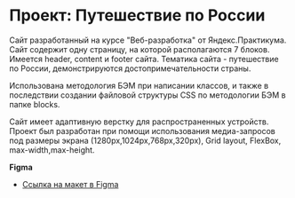 # Проект: Путешествие по России
Сайт разработанный на курсе "Веб-разработка" от Яндекс.Практикума. Сайт содержит одну страницу, на которой располагаются 7 блоков. Имеется header, content и footer сайта. 
Тематика сайта - путешествие по России, демонстрируются достопримечательности страны.

Использована методология БЭМ при написании классов, и также в последствии создании файловой структуры CSS по методологии БЭМ в папке blocks.

Сайт имеет адаптивную верстку для распространенных устройств. Проект был разработан при помощи использования медиа-запросов под размеры экрана (1280px,1024px,768px,320px), Grid layout, FlexBox, max-width,max-height.


**Figma**

* [Ссылка на макет в Figma](https://www.figma.com/file/5S2WSbEFL6awjVWJ0NWL8Q/Sprint-3_-Russia-_-desktop-mobile?node-id=28503%3A0)


